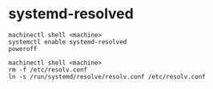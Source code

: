 systemd-resolved
===

```
machinectl shell <machine>
systemctl enable systemd-resolved
poweroff
```

```
machinectl shell <machine>
rm -f /etc/resolv.conf
ln -s /run/systemd/resolve/resolv.conf /etc/resolv.conf
```
